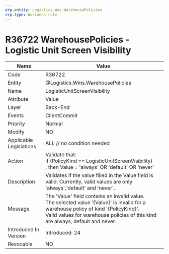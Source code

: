 ```yaml
---
erp.entity: Logistics.Wms.WarehousePolicies
erp.type: business-rule
---
```

# R36722 WarehousePolicies - Logistic Unit Screen Visibility

| Name | Value |
| ---- | ----- |
| Code | R36722 |
| Entity | @Logistics.Wms.WarehousePolicies |
| Name | LogisticUnitScreenVisibility |
| Attribute | Value |
| Layer | Back-End |
| Events | ClientCommit |
| Priority | Normal |
| Modify | NO |
| Applicable Legislations | ALL // no condition needed |
| Action | Validate that: <br/> if (PolicyKind == LogisticUnitScreenVisibility)  <br/>, then Value = 'always' OR 'default' OR 'never' |
| Description | Validates if the value filled in the Value field is valid. Currently, valid values are only 'always','default' and 'never'. |
| Message | The 'Value' field contains an invalid value. <br/> The selected value '{Value}' is invalid for a warehouse policy of kind '{PolicyKind}'. <br/> Valid values for warehouse policies of this kind are always, default and never. |
| Introduced In Version | Introduced: 24  |
| Revocable | NO |
